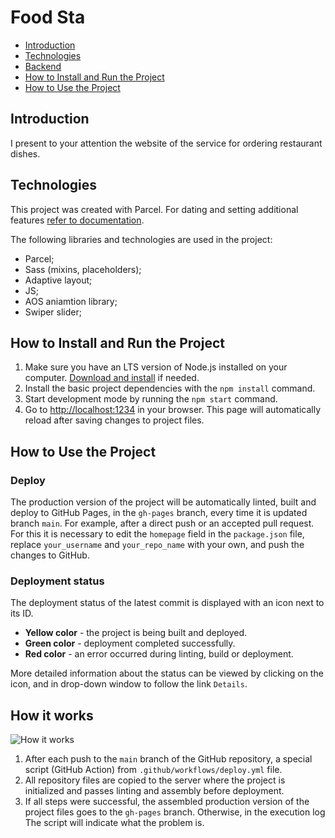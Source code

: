 # Food Sta

- [Introduction](#Introduction)
- [Technologies](#Technologies)
- [Backend](#Backend)
- [How to Install and Run the Project](#How-to-Install-and-Run-the-Project)
- [How to Use the Project](#How-to-Use-the-Project)

## Introduction

I present to your attention the website of the service for ordering restaurant
dishes.

## Technologies

This project was created with Parcel. For dating and setting additional features
[refer to documentation](https://parceljs.org/).

The following libraries and technologies are used in the project:

- Parcel;
- Sass (mixins, placeholders);
- Adaptive layout;
- JS;
- AOS aniamtion library;
- Swiper slider;

## How to Install and Run the Project

1. Make sure you have an LTS version of Node.js installed on your computer.
   [Download and install](https://nodejs.org/en/) if needed.
2. Install the basic project dependencies with the `npm install` command.
3. Start development mode by running the `npm start` command.
4. Go to [http://localhost:1234](http://localhost:1234) in your browser. This
   page will automatically reload after saving changes to project files.

## How to Use the Project

### Deploy

The production version of the project will be automatically linted, built and
deploy to GitHub Pages, in the `gh-pages` branch, every time it is updated
branch `main`. For example, after a direct push or an accepted pull request. For
this it is necessary to edit the `homepage` field in the `package.json` file,
replace `your_username` and `your_repo_name` with your own, and push the changes
to GitHub.

### Deployment status

The deployment status of the latest commit is displayed with an icon next to its
ID.

- **Yellow color** - the project is being built and deployed.
- **Green color** - deployment completed successfully.
- **Red color** - an error occurred during linting, build or deployment.

More detailed information about the status can be viewed by clicking on the
icon, and in drop-down window to follow the link `Details`.

## How it works

![How it works](./assets/how-it-works.png)

1. After each push to the `main` branch of the GitHub repository, a special
   script (GitHub Action) from `.github/workflows/deploy.yml` file.
2. All repository files are copied to the server where the project is
   initialized and passes linting and assembly before deployment.
3. If all steps were successful, the assembled production version of the project
   files goes to the `gh-pages` branch. Otherwise, in the execution log The
   script will indicate what the problem is.
